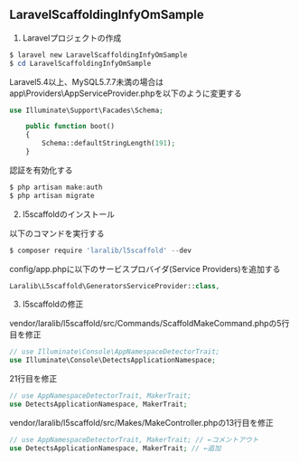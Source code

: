 ﻿LaravelScaffoldingInfyOmSample
---

1. Laravelプロジェクトの作成

```powershell
$ laravel new LaravelScaffoldingInfyOmSample
$ cd LaravelScaffoldingInfyOmSample

```

Laravel5.4以上、MySQL5.7.7未満の場合はapp\Providers\AppServiceProvider.phpを以下のように変更する

```php
use Illuminate\Support\Facades\Schema;
```

```php
    public function boot()
    {
        Schema::defaultStringLength(191);
    }
```

認証を有効化する

```powershell
$ php artisan make:auth
$ php artisan migrate

```

2. l5scaffoldのインストール

以下のコマンドを実行する

```powershell
$ composer require 'laralib/l5scaffold' --dev
```

config/app.phpに以下のサービスプロバイダ(Service Providers)を追加する

```php
Laralib\L5scaffold\GeneratorsServiceProvider::class,

```

3. l5scaffoldの修正

vendor/laralib/l5scaffold/src/Commands/ScaffoldMakeCommand.phpの5行目を修正

```php
// use Illuminate\Console\AppNamespaceDetectorTrait;
use Illuminate\Console\DetectsApplicationNamespace;
```

21行目を修正

```php
// use AppNamespaceDetectorTrait, MakerTrait;
use DetectsApplicationNamespace, MakerTrait;
```

vendor/laralib/l5scaffold/src/Makes/MakeController.phpの13行目を修正

```php
// use AppNamespaceDetectorTrait, MakerTrait; // ←コメントアウト
use DetectsApplicationNamespace, MakerTrait; // ←追加
```

